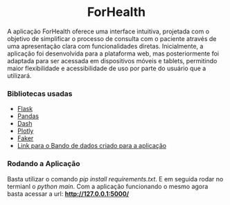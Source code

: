 # 

<p align="center">
<h1 align="center">ForHealth</h1>

A aplicação ForHealth oferece uma interface intuitiva, projetada com o objetivo de simplificar o processo de consulta com o paciente através de uma apresentação clara com funcionalidades diretas. Inicialmente, a aplicação foi desenvolvida para a plataforma web, mas posteriormente foi adaptada para ser acessada em dispositivos móveis e tablets, permitindo maior flexibilidade e acessibilidade de uso por parte do usuário que a utilizará.
### Bibliotecas usadas

- [Flask](https://flask.palletsprojects.com/en/2.2.x/)
- [Pandas](https://pandas.pydata.org/docs/index.html)
- [Dash](https://dash.plotly.com/?_gl=1*1mmc17g*_ga*MTU4NzUyMTcuMTY5Nzc1OTM3NA..*_ga_6G7EE0JNSC*MTY5ODEzNzUwOC4xMi4xLjE2OTgxMzc1MTguNTAuMC4w)
- [Plotly](https://plotly.com/python/)
- [Faker](https://faker.readthedocs.io/en/master/)
- [Link para o Bando de dados criado para a aplicação](https://www.kaggle.com/datasets/igorfranca/synthetic-data-on-diseases-and-their-treatments/)

### Rodando a Aplicação

Basta utilizar o comando *pip install requirements.txt*. E em seguida rodar no termianl o *python main*.
Com a aplicação funcionando o mesmo agora basta acessar a url: **http://127.0.0.1:5000/**

